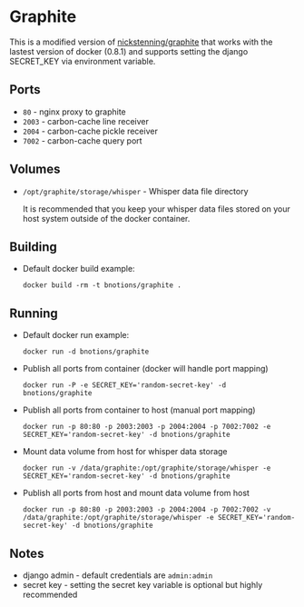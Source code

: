Graphite
===

This is a modified version of [nickstenning/graphite](https://github.com/nickstenning/dockerfiles/tree/master/graphite) that works with the lastest version of docker (0.8.1) and supports setting the django SECRET_KEY via environment variable.


Ports
---

* `80` - nginx proxy to graphite
* `2003` - carbon-cache line receiver
* `2004` - carbon-cache pickle receiver
* `7002` - carbon-cache query port


Volumes
---

* `/opt/graphite/storage/whisper` - Whisper data file directory

	It is recommended that you keep your whisper data files stored on your host system outside of the docker container.

Building
---

* Default docker build example:

	`docker build -rm -t bnotions/graphite .`


Running
---

* Default docker run example:

	`docker run -d bnotions/graphite`

* Publish all ports from container (docker will handle port mapping)

	`docker run -P -e SECRET_KEY='random-secret-key' -d bnotions/graphite`

* Publish all ports from container to host (manual port mapping)

	`docker run -p 80:80 -p 2003:2003 -p 2004:2004 -p 7002:7002 -e SECRET_KEY='random-secret-key' -d bnotions/graphite`
	
* Mount data volume from host for whisper data storage

	`docker run -v /data/graphite:/opt/graphite/storage/whisper -e SECRET_KEY='random-secret-key' -d bnotions/graphite`

* Publish all ports from host and mount data volume from host

	`docker run -p 80:80 -p 2003:2003 -p 2004:2004 -p 7002:7002 -v /data/graphite:/opt/graphite/storage/whisper -e SECRET_KEY='random-secret-key' -d bnotions/graphite`


Notes
---

* django admin - default credentials are `admin:admin`
* secret key - setting the secret key variable is optional but highly recommended

